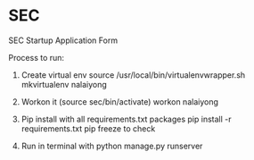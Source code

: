 # SEC
SEC Startup Application Form

Process to run:
1. Create virtual env
   source /usr/local/bin/virtualenvwrapper.sh
   mkvirtualenv nalaiyong

2. Workon it (source sec/bin/activate)
   workon nalaiyong

3. Pip install with all requirements.txt packages
   pip install -r requirements.txt
   pip freeze to check 

4. Run in terminal with python manage.py runserver
   

